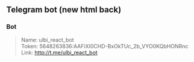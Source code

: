 ## Telegram bot (new html back)

### Bot
> Name: ulbi_react_bot   
> Token: 5648263836:AAFiXI0CHD-BxOkTUc_2b_VYO0KQbHONRnc  
> Link: http://t.me/ulbi_react_bot  
